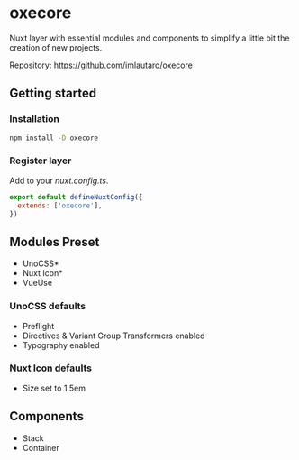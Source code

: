 # oxecore

Nuxt layer with essential modules and components to simplify a little bit the creation of new projects.

Repository: https://github.com/imlautaro/oxecore

## Getting started

### Installation

```bash
npm install -D oxecore
```

### Register layer

Add to your _nuxt.config.ts_.
```js
export default defineNuxtConfig({
  extends: ['oxecore'],
})
```

## Modules Preset

-   UnoCSS\*
-   Nuxt Icon\*
-   VueUse

### UnoCSS defaults

-   Preflight
-   Directives & Variant Group Transformers enabled
-   Typography enabled

### Nuxt Icon defaults

-   Size set to 1.5em

## Components

-   Stack
-   Container